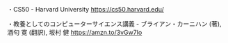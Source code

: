 ・CS50 - Harvard University
https://cs50.harvard.edu/

・教養としてのコンピューターサイエンス講義 - ブライアン・カーニハン (著), 酒匂 寛 (翻訳), 坂村 健
https://amzn.to/3vGw7Io
